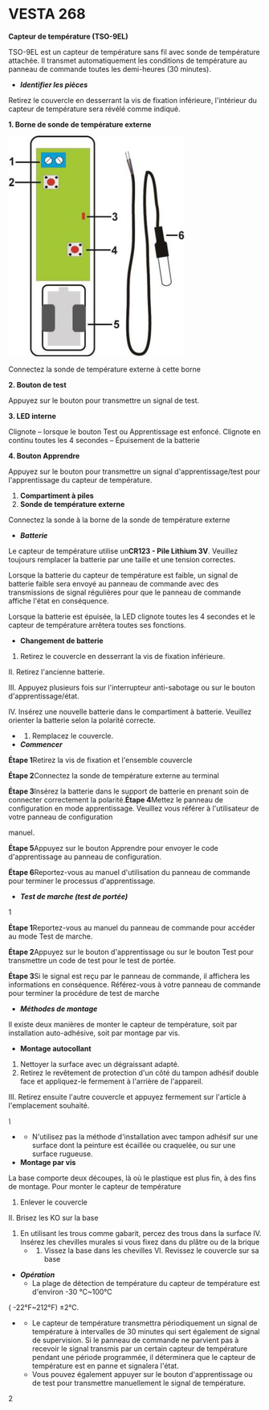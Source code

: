 # VESTA 268

**Capteur de température (TSO-9EL)**

TSO-9EL est un capteur de température sans fil avec sonde de température attachée. Il transmet automatiquement les conditions de température au panneau de commande toutes les demi-heures (30 minutes).

-   _**Identifier les pièces**_

Retirez le couvercle en desserrant la vis de fixation inférieure, l'intérieur du capteur de température sera révélé comme indiqué.

**1. Borne de sonde de température externe**

![](<.gitbook/assets/0 (99).jpeg>)

Connectez la sonde de température externe à cette borne

**2. Bouton de test**

Appuyez sur le bouton pour transmettre un signal de test.

**3. LED interne**

Clignote – lorsque le bouton Test ou Apprentissage est enfoncé. Clignote en continu toutes les 4 secondes – Épuisement de la batterie

**4. Bouton Apprendre**

Appuyez sur le bouton pour transmettre un signal d'apprentissage/test pour l'apprentissage du capteur de température.

1.  **Compartiment à piles**
2.  **Sonde de température externe**

Connectez la sonde à la borne de la sonde de température externe

-   _**Batterie**_

Le capteur de température utilise un**CR123 - Pile Lithium 3V**. Veuillez toujours remplacer la batterie par une taille et une tension correctes.

Lorsque la batterie du capteur de température est faible, un signal de batterie faible sera envoyé au panneau de commande avec des transmissions de signal régulières pour que le panneau de commande affiche l'état en conséquence.

Lorsque la batterie est épuisée, la LED clignote toutes les 4 secondes et le capteur de température arrêtera toutes ses fonctions.

-   **Changement de batterie**

1.  Retirez le couvercle en desserrant la vis de fixation inférieure.

II. Retirez l'ancienne batterie.

III. Appuyez plusieurs fois sur l'interrupteur anti-sabotage ou sur le bouton d'apprentissage/état.

IV. Insérez une nouvelle batterie dans le compartiment à batterie. Veuillez orienter la batterie selon la polarité correcte.

-   1.  Remplacez le couvercle.
-   _**Commencer**_

**Étape 1**Retirez la vis de fixation et l'ensemble couvercle

**Étape 2**Connectez la sonde de température externe au terminal

**Étape 3**Insérez la batterie dans le support de batterie en prenant soin de connecter correctement la polarité.**Étape 4**Mettez le panneau de configuration en mode apprentissage. Veuillez vous référer à l'utilisateur de votre panneau de configuration

manuel.

**Étape 5**Appuyez sur le bouton Apprendre pour envoyer le code d'apprentissage au panneau de configuration.

**Étape 6**Reportez-vous au manuel d'utilisation du panneau de commande pour terminer le processus d'apprentissage.

-   _**Test de marche (test de portée)**_

1

**Étape 1**Reportez-vous au manuel du panneau de commande pour accéder au mode Test de marche.

**Étape 2**Appuyez sur le bouton d'apprentissage ou sur le bouton Test pour transmettre un code de test pour le test de portée.

**Étape 3**Si le signal est reçu par le panneau de commande, il affichera les informations en conséquence. Référez-vous à votre panneau de commande pour terminer la procédure de test de marche

-   _**Méthodes de montage**_

Il existe deux manières de monter le capteur de température, soit par installation auto-adhésive, soit par montage par vis.

-   **Montage autocollant**

1.  Nettoyer la surface avec un dégraissant adapté.
2.  Retirez le revêtement de protection d'un côté du tampon adhésif double face et appliquez-le fermement à l'arrière de l'appareil.

III. Retirez ensuite l'autre couvercle et appuyez fermement sur l'article à l'emplacement souhaité.

_\\<NOTE>_

-   -   N'utilisez pas la méthode d'installation avec tampon adhésif sur une surface dont la peinture est écaillée ou craquelée, ou sur une surface rugueuse.
-   **Montage par vis**

La base comporte deux découpes, là où le plastique est plus fin, à des fins de montage. Pour monter le capteur de température

1.  Enlever le couvercle

II. Brisez les KO sur la base

1.  En utilisant les trous comme gabarit, percez des trous dans la surface IV. Insérez les chevilles murales si vous fixez dans du plâtre ou de la brique
    -   1.  Vissez la base dans les chevilles VI. Revissez le couvercle sur sa base

-   _**Opération**_
    -   La plage de détection de température du capteur de température est d'environ -30 ℃~100℃

( -22°F~212°F) ±2℃.

-   -   Le capteur de température transmettra périodiquement un signal de température à intervalles de 30 minutes qui sert également de signal de supervision. Si le panneau de commande ne parvient pas à recevoir le signal transmis par un certain capteur de température pendant une période programmée, il déterminera que le capteur de température est en panne et signalera l'état.
    -   Vous pouvez également appuyer sur le bouton d'apprentissage ou de test pour transmettre manuellement le signal de température.

2
